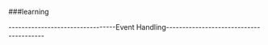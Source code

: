 ###learning

---------------------------------Event Handling----------------------------------------
